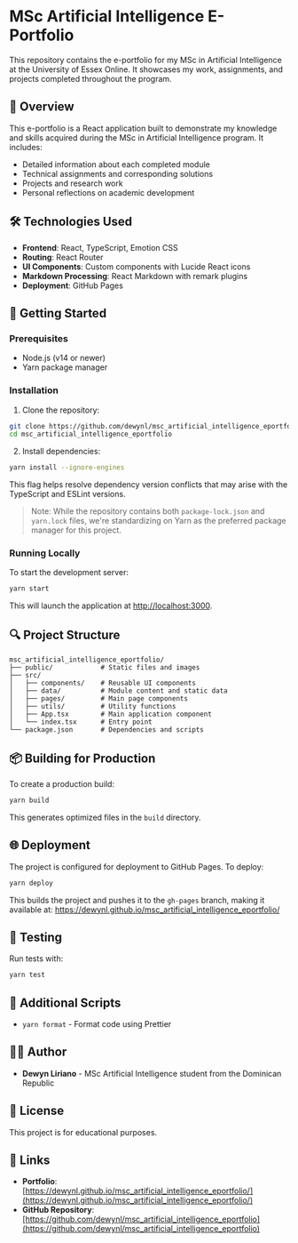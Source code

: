 # MSc Artificial Intelligence E-Portfolio

This repository contains the e-portfolio for my MSc in Artificial Intelligence at the University of Essex Online. It showcases my work, assignments, and projects completed throughout the program.

## 📖 Overview

This e-portfolio is a React application built to demonstrate my knowledge and skills acquired during the MSc in Artificial Intelligence program. It includes:

- Detailed information about each completed module
- Technical assignments and corresponding solutions
- Projects and research work
- Personal reflections on academic development

## 🛠️ Technologies Used

- **Frontend**: React, TypeScript, Emotion CSS
- **Routing**: React Router
- **UI Components**: Custom components with Lucide React icons
- **Markdown Processing**: React Markdown with remark plugins
- **Deployment**: GitHub Pages

## 🚀 Getting Started

### Prerequisites

- Node.js (v14 or newer)
- Yarn package manager

### Installation

1. Clone the repository:

```bash
git clone https://github.com/dewynl/msc_artificial_intelligence_eportfolio.git
cd msc_artificial_intelligence_eportfolio
```

2. Install dependencies:

```bash
yarn install --ignore-engines
```

This flag helps resolve dependency version conflicts that may arise with the TypeScript and ESLint versions.

> Note: While the repository contains both `package-lock.json` and `yarn.lock` files, we're standardizing on Yarn as the preferred package manager for this project.

### Running Locally

To start the development server:

```bash
yarn start
```

This will launch the application at [http://localhost:3000](http://localhost:3000).

## 🔍 Project Structure

```
msc_artificial_intelligence_eportfolio/
├── public/            # Static files and images
├── src/
│   ├── components/    # Reusable UI components
│   ├── data/          # Module content and static data
│   ├── pages/         # Main page components
│   ├── utils/         # Utility functions
│   ├── App.tsx        # Main application component
│   └── index.tsx      # Entry point
└── package.json       # Dependencies and scripts
```

## 📦 Building for Production

To create a production build:

```bash
yarn build
```

This generates optimized files in the `build` directory.

## 🌐 Deployment

The project is configured for deployment to GitHub Pages. To deploy:

```bash
yarn deploy
```

This builds the project and pushes it to the `gh-pages` branch, making it available at: https://dewynl.github.io/msc_artificial_intelligence_eportfolio/

## 🧪 Testing

Run tests with:

```bash
yarn test
```

## 🔧 Additional Scripts

- `yarn format` - Format code using Prettier

## 👨‍💻 Author

- **Dewyn Liriano** - MSc Artificial Intelligence student from the Dominican Republic

## 📄 License

This project is for educational purposes.

## 🔗 Links

- **Portfolio**: [https://dewynl.github.io/msc_artificial_intelligence_eportfolio/](https://dewynl.github.io/msc_artificial_intelligence_eportfolio/)
- **GitHub Repository**: [https://github.com/dewynl/msc_artificial_intelligence_eportfolio](https://github.com/dewynl/msc_artificial_intelligence_eportfolio)
